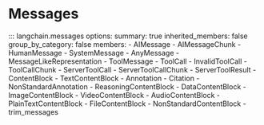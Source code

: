 # Messages

::: langchain.messages
    options:
      summary: true
      inherited_members: false
      group_by_category: false
      members:
        - AIMessage
        - AIMessageChunk
        - HumanMessage
        - SystemMessage
        - AnyMessage
        - MessageLikeRepresentation
        - ToolMessage
        - ToolCall
        - InvalidToolCall
        - ToolCallChunk
        - ServerToolCall
        - ServerToolCallChunk
        - ServerToolResult
        - ContentBlock
        - TextContentBlock
        - Annotation
        - Citation
        - NonStandardAnnotation
        - ReasoningContentBlock
        - DataContentBlock
        - ImageContentBlock
        - VideoContentBlock
        - AudioContentBlock
        - PlainTextContentBlock
        - FileContentBlock
        - NonStandardContentBlock
        - trim_messages
